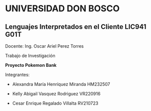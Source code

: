 # UNIVERSIDAD DON BOSCO
## Lenguajes Interpretados en el Cliente LIC941 G01T
Docente: Ing. Oscar Ariel Perez Torres

Trabajo de Investigación

**Proyecto Pokemon Bank**

Integrantes:

- Alexandra María Henríquez Miranda HM232507

- Kelly Abigail Vasquez Rodriguez VR220916

- Cesar Enrique Regalado Villalta RV210723
